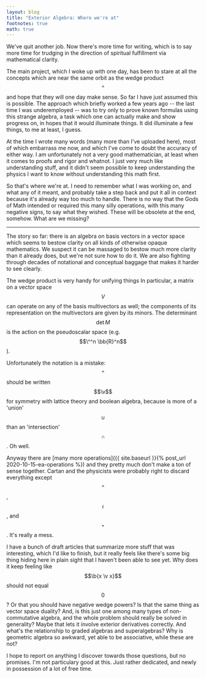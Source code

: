```yaml
---
layout: blog
title: "Exterior Algebra: Where we're at"
footnotes: true
math: true
---
```


We've quit another job. Now there's more time for writing, which is to say more time for trudging in the direction of spiritual fulfillment via mathematical clarity.

The main project, which I woke up with one day, has been to stare at all the concepts which are near the same orbit as the wedge product $$\^$$ and hope that they will one day make sense. So far I have just assumed this is possible. The approach which briefly worked a few years ago -- the last time I was underemployed -- was to try only to prove known formulas using this strange algebra, a task which one can actually make and show progress on, in hopes that it would illuminate things. It did illuminate a few things, to me at least, I guess.

At the time I wrote many words (many more than I've uploaded here), most of which embarrass me now, and which I've come to doubt the accuracy of either way. I am unfortunately not a very good mathematician, at least when it comes to proofs and rigor and whatnot. I just very much like understanding stuff, and it didn't seem possible to keep understanding the physics I want to know without understanding this math first.

So that's where we're at. I need to remember what I was working on, and what any of it meant, and probably take a step back and put it all in context because it's already way too much to handle. There is no way that the Gods of Math intended or required this many silly operations, with this many negative signs, to say what they wished. These will be obsolete at the end, somehow. What are we missing?

<!--more-->

---------

The story so far: there is an algebra on basis vectors in a vector space which seems to bestow clarity on all kinds of otherwise opaque mathematics. We suspect it can be massaged to bestow much more clarity than it already does, but we're not sure how to do it. We are also fighting through decades of notational and conceptual baggage that makes it harder to see clearly.

The wedge product is very handy for unifying things In particular, a matrix on a vector space $$V$$ can operate on any of the basis multivectors as well; the components of its representation on the multivectors are given by its minors. The determinant $$\det M$$ is the action on the pseudoscalar space (e.g. $$\^^n \bb{R}^n$$).

Unfortunately the notation is a mistake: $$\^$$ should be written $$\v$$ for symmetry with lattice theory and boolean algebra, because is more of a 'union' $$\cup$$ than an 'intersection' $$\cap$$. Oh well.

Anyway there are [many more operations]({{ site.baseurl }}{% post_url 2020-10-15-ea-operations %}) and they pretty much don't make a ton of sense together. Cartan and the physicists were probably right to discard everything except $$\^$$, $$\iota$$, and $$\star$$. It's really a mess.

I have a bunch of draft articles that summarize more stuff that was interesting, which I'd like to finish, but it really feels like there's some big thing hiding here in plain sight that I haven't been able to see yet. Why does it keep feeling like $$\b{x \v x}$$ should not equal $$0$$? Or that you should have negative wedge powers? Is that the same thing as vector space duality? And, is this just one among many types of non-commutative algebra, and the whole problem should really be solved in generality? Maybe that lets it involve exterior derivatives correctly. And what's the relationship to graded algebras and superalgebras? Why is geometric algebra so awkward, yet able to be associative, while these are not?

I hope to report on anything I discover towards those questions, but no promises. I'm not particulary good at this. Just rather dedicated, and newly in possession of a lot of free time.